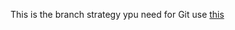 This is the branch strategy ypu need for Git
use [this](https://nvie.com/posts/a-successful-git-branching-model/) 
